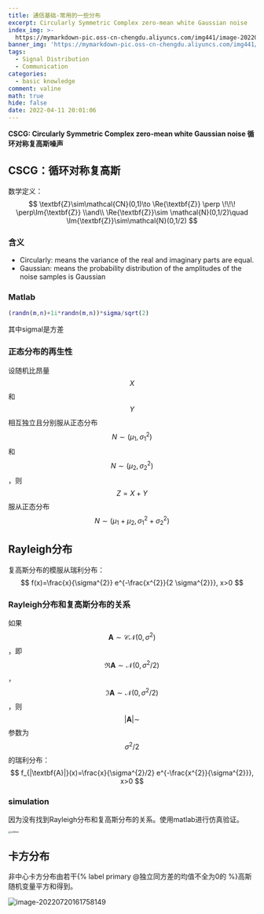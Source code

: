 ```yaml
---
title: 通信基础-常用的一些分布
excerpt: Circularly Symmetric Complex zero-mean white Gaussian noise
index_img: >-
  https://mymarkdown-pic.oss-cn-chengdu.aliyuncs.com/img441/image-20220411200222029.png
banner_img: 'https://mymarkdown-pic.oss-cn-chengdu.aliyuncs.com/img441/1638523690670.jpg'
tags:
  - Signal Distribution
  - Communication
categories:
  - basic knowledge
comment: valine
math: true
hide: false
date: 2022-04-11 20:01:06
---
```


**CSCG: Circularly Symmetric Complex zero-mean white Gaussian noise 循环对称复高斯噪声**

## CSCG：循环对称复高斯

数学定义：
$$
\textbf{Z}\sim\mathcal{CN}(0,1)\to \Re{\textbf{Z}} \perp \!\!\! \perp\Im{\textbf{Z}}
\\and\\
\Re{\textbf{Z}}\sim \mathcal{N}(0,1/2)\quad \Im{\textbf{Z}}\sim\mathcal{N}(0,1/2)
$$

### 含义

- Circularly: means the variance of the real and imaginary parts are equal.
- Gaussian: means the probability distribution of the amplitudes of the noise samples is Gaussian

### Matlab 

```matlab
(randn(m,n)+1i*randn(m,n))*sigma/sqrt(2)
```

其中sigmal是方差

### 正态分布的再生性

设随机比昂量$$X$$和$$Y$$相互独立且分别服从正态分布$$N\sim(\mu_1,\sigma_1^2)$$和$$N\sim(\mu_2,\sigma_2^2)$$，则$$Z=X+Y$$服从正态分布$$N\sim(\mu_1+\mu_2,\sigma_1^2+\sigma_2^2)$$

## Rayleigh分布

复高斯分布的模服从瑞利分布：
$$
f(x)=\frac{x}{\sigma^{2}} e^{-\frac{x^{2}}{2 \sigma^{2}}}, x>0
$$

### Rayleigh分布和复高斯分布的关系

如果$$\textbf{A}\sim\mathcal{CN}(0,\sigma^2)$$，即$$\Re{\textbf{A}}\sim\mathcal{N}(0, \sigma^2/2)$$，$$\Im{\textbf{A}}\sim\mathcal{N}(0, \sigma^2/2)$$，则$$|\textbf{A}|\sim$$参数为$$\sigma^2/2$$的瑞利分布：
$$
f_{|\textbf{A}|}(x)=\frac{x}{\sigma^{2}/2} e^{-\frac{x^{2}}{\sigma^{2}}}, x>0
$$

### simulation

因为没有找到Rayleigh分布和复高斯分布的关系。使用matlab进行仿真验证。

<img src="https://mymarkdown-pic.oss-cn-chengdu.aliyuncs.com/img441/untitled.jpg" alt="untitled" style="zoom:33%;" />



## 卡方分布

非中心卡方分布由若干{% label primary @独立同方差的均值不全为0的 %}高斯随机变量平方和得到。

![image-20220720161758149](https://mymarkdown-pic.oss-cn-chengdu.aliyuncs.com/img441/image-20220720161758149.png)
